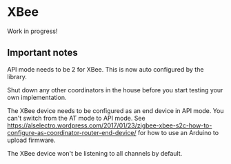 # XBee

Work in progress!

## Important notes

API mode needs to be 2 for XBee. This is now auto configured by the library.

Shut down any other coordinators in the house before you start testing your own implementation.

The XBee device needs to be configured as an end device in API mode. You can't switch from the AT mode to API mode. See https://alselectro.wordpress.com/2017/01/23/zigbee-xbee-s2c-how-to-configure-as-coordinator-router-end-device/ for how to use an Arduino to upload firmware.

The XBee device won't be listening to all channels by default.

